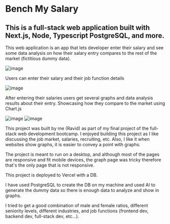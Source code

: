 # Bench My Salary

## This is a full-stack web application built with Next.js, Node, Typescript PostgreSQL, and more.

This web application is an app that lets developer enter their salary and see some data analysis on how their salary entry compares to the rest of the market (fictitious dummy data).

![image](https://github.com/user-attachments/assets/731f3a6d-e2e5-4e44-9a2d-07ece9793b27)

Users can enter their salary and their job function details

![image](https://github.com/user-attachments/assets/a32fa2d6-fa15-48ed-b30a-858ab30c6ae5)

After entering their salaries users get several graphs and data analysis results about their entry.
Showcasing how they compare to the market using Chart.js

![image](https://github.com/user-attachments/assets/44bc2b3f-1d51-4733-a1e9-a5aef4ea7f0e)
![image](https://github.com/user-attachments/assets/1ad32005-ba38-43ac-ac6d-d9df00cccbd8)

This project was built by me (Ravid) as part of my final project of the full-stack web development bootcamp.
I enjoyed building this project as I like discussing the job market, salaries, recruiting, etc.
Also, I like it when websites show graphs, it is easier to convey a point with graphs.

The project is meant to run on a desktop, and although most of the pages are responsive and fit mobile devices, the graph page was tricky therefore that's the only page that is not responsive.

This project is deployed to Vercel with a DB.

I have used PostgreSQL to create the DB on my machine and used AI to generate the dummy data so there is enough data to analyze and show in graphs.

I tried to get a good combination of male and female ratios, different seniority levels, different industries, and job functions (frontend dev, backend dev, full-stack dev, etc...).
